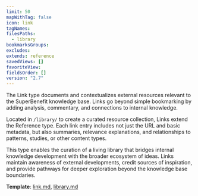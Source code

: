 ```yaml
---
limit: 50
mapWithTag: false
icon: link
tagNames: 
filesPaths:
  - library
bookmarksGroups: 
excludes: 
extends: reference
savedViews: []
favoriteView: 
fieldsOrder: []
version: "2.7"
---
```

The Link type documents and contextualizes external resources relevant to the SuperBenefit knowledge base. Links go beyond simple bookmarking by adding analysis, commentary, and connections to internal knowledge.

Located in `/library/` to create a curated resource collection, Links extend the Reference type. Each link entry includes not just the URL and basic metadata, but also summaries, relevance explanations, and relationships to patterns, studies, or other content types.

This type enables the curation of a living library that bridges internal knowledge development with the broader ecosystem of ideas. Links maintain awareness of external developments, credit sources of inspiration, and provide pathways for deeper exploration beyond the knowledge base boundaries.

**Template**: [link.md](/tools/templates/link.md), [library.md](/tools/templates/library.md)